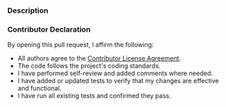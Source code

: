 ### Description


### Contributor Declaration

By opening this pull request, I affirm the following:

* All authors agree to the [Contributor License Agreement](link-to-CLA).
* The code follows the project's coding standards.
* I have performed self-review and added comments where needed.
* I have added or updated tests to verify that my changes are effective and functional.
* I have run all existing tests and confirmed they pass.
 